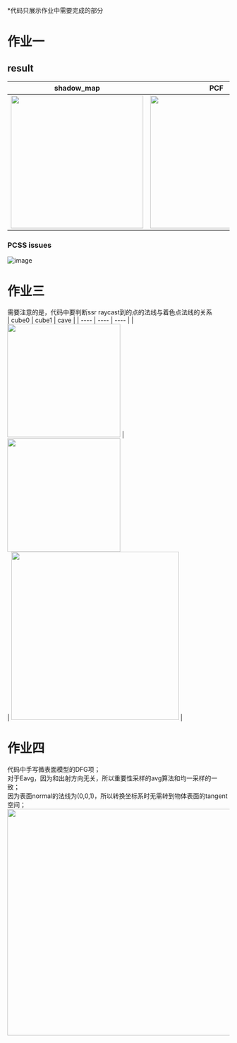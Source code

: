 *代码只展示作业中需要完成的部分

# 作业一
## result
|  shadow_map  | PCF | PCSS |
|  ----  | ---- | ---- |
|  <img src="https://github.com/DarkSleeper/Games202-Homework/assets/48831197/ead3ddaa-4d3e-4f0d-a000-f4b138b91781" width=300>  | <img src="https://github.com/DarkSleeper/Games202-Homework/assets/48831197/26366f17-3fe1-473f-8078-c2858c9e8237" width=300> | <img src="https://github.com/DarkSleeper/Games202-Homework/assets/48831197/d77d4555-0cf4-4c56-9a72-3a5e1ca4fe7d" width=300> |

### PCSS issues
![image](https://github.com/DarkSleeper/Games202-Homework/assets/48831197/eaef7a62-5f12-4999-bd99-570ba5354f88)

# 作业三
需要注意的是，代码中要判断ssr raycast到的点的法线与着色点法线的关系<br>
|  cube0  | cube1 | cave |
|  ----  | ---- | ---- |
| <img src="https://github.com/DarkSleeper/Games202-Homework/assets/48831197/94d4cd0b-ed42-437d-92ce-39eea68a858c" width=256> | <img src="https://github.com/DarkSleeper/Games202-Homework/assets/48831197/ceda6dbd-1c9e-4738-a545-2d749f5a07bc" width=256><br>  | <img src="https://github.com/DarkSleeper/Games202-Homework/assets/48831197/136405e2-23c1-45eb-8ac5-47362d89374d" width=380> |

# 作业四
代码中手写微表面模型的DFG项；<br>
对于Eavg，因为和出射方向无关，所以重要性采样的avg算法和均一采样的一致；<br>
因为表面normal的法线为(0,0,1)，所以转换坐标系时无需转到物体表面的tangent空间；<br>
<img src="https://github.com/DarkSleeper/Games202-Homework/assets/48831197/1b521e0f-74b3-44d7-9133-7fa4183d9cfd" width=512>
